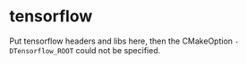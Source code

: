 # tensorflow

Put tensorflow headers and libs here, then the CMakeOption `-DTensorflow_ROOT` could not be specified.